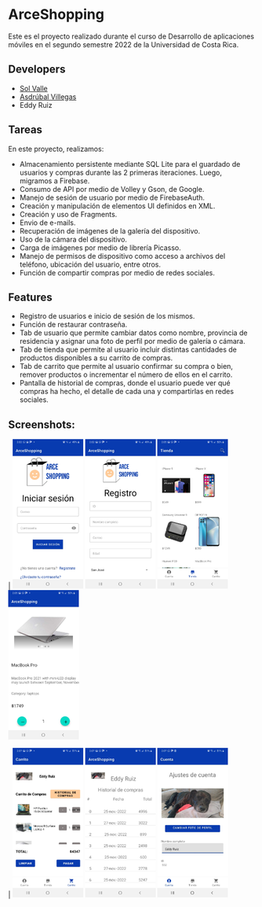 # ArceShopping
Este es el proyecto realizado durante el curso de Desarrollo de aplicaciones móviles en el segundo semestre 2022 de la Universidad de Costa Rica.

## Developers
- [Sol Valle](https://github.com/solvalle "Sol valle") 
- [Asdrúbal Villegas](https://github.com/asdru333 "Asdrúbal Villegas")
- Eddy Ruiz

## Tareas
En este proyecto, realizamos:
- Almacenamiento persistente mediante SQL Lite para el guardado de usuarios y compras durante las 2 primeras iteraciones. Luego, migramos a Firebase.
- Consumo de API por medio de Volley y Gson, de Google.
- Manejo de sesión de usuario por medio de FirebaseAuth.
- Creación y manipulación de elementos UI definidos en XML.
- Creación y uso de Fragments.
- Envio de e-mails.
- Recuperación de imágenes de la galería del dispositivo.
- Uso de la cámara del dispositivo.
- Carga de imágenes por medio de librería Picasso.
- Manejo de permisos de dispositivo como acceso a archivos del teléfono, ubicación del usuario, entre otros.
- Función de compartir compras por medio de redes sociales.

## Features
- Registro de usuarios e inicio de sesión de los mismos.
- Función de restaurar contraseña.
- Tab de usuario que permite cambiar datos como nombre, provincia de residencia y asignar una foto de perfil por medio de galería o cámara.
- Tab de tienda que permite al usuario incluir distintas cantidades de productos disponibles a su carrito de compras.
- Tab de carrito que permite al usuario confirmar su compra o bien, remover productos o incrementar el número de ellos en el carrito.  
- Pantalla de historial de compras, donde el usuario puede ver qué compras ha hecho, el detalle de cada una y compartirlas en redes sociales.

## Screenshots:

|
<img src="./screenshots/AS1.jpeg" alt="login" height = "304" width="144"/>
<img src="./screenshots/AS2.jpeg" alt="register" height = "304" width="144"/>
<img src="./screenshots/AS3.jpeg" alt="s" height = "304" width="144"/>
<img src="./screenshots/AS4.jpeg" alt="splash" height = "304" width="144"/>

|
<img src="./screenshots/ARS4.jpeg" alt="splash" height = "304" width="144"/>
<img src="./screenshots/AS5.jpeg" alt="splash" height = "304" width="144"/>
<img src="./screenshots/AS6.jpeg" alt="splash" height = "304" width="144"/>
